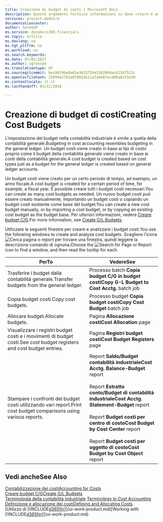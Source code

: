 ```yaml
---
title: Creazione di budget di costi | Microsoft Docs
description: Questo argomento fornisce informazioni su dove creare e analizzare budget costi.
services: project-madeira
documentationcenter: 
author: SorenGP
ms.service: dynamics365-financials
ms.topic: article
ms.devlang: na
ms.tgt_pltfrm: na
ms.workload: na
ms.search.keywords: 
ms.date: 07/01/2017
ms.author: sgroespe
ms.translationtype: HT
ms.sourcegitcommit: bec0619be0a65e3625759e13d2866ac615d7513c
ms.openlocfilehash: 25094427b1e87002de11afad487ecd09a8af2e30
ms.contentlocale: it-it
ms.lasthandoff: 03/22/2018

---
```

# <a name="creating-cost-budgets"></a><span data-ttu-id="85e9f-103">Creazione di budget di costi</span><span class="sxs-lookup"><span data-stu-id="85e9f-103">Creating Cost Budgets</span></span>
<span data-ttu-id="85e9f-104">L'impostazione del budget nella contabilità industriale è simile a quella della contabilità generale.</span><span class="sxs-lookup"><span data-stu-id="85e9f-104">Budgeting in cost accounting resembles budgeting in the general ledger.</span></span> <span data-ttu-id="85e9f-105">Un budget costi viene creato in base ai tipi di costo proprio come il budget della contabilità generale viene creato in base ai conti della contabilità generale.</span><span class="sxs-lookup"><span data-stu-id="85e9f-105">A cost budget is created based on cost types just as a budget for the general ledger is created based on general ledger accounts.</span></span>  

<span data-ttu-id="85e9f-106">Un budget costi viene creato per un certo periodo di tempo, ad esempio, un anno fiscale.</span><span class="sxs-lookup"><span data-stu-id="85e9f-106">A cost budget is created for a certain period of time, for example, a fiscal year.</span></span> <span data-ttu-id="85e9f-107">È possibile creare tutti i budget costi necessari.</span><span class="sxs-lookup"><span data-stu-id="85e9f-107">You can create as many cost budgets as needed.</span></span> <span data-ttu-id="85e9f-108">Un nuovo budget costi può essere creato manualmente, importando un budget costi o copiando un budget costi esistente come base del budget.</span><span class="sxs-lookup"><span data-stu-id="85e9f-108">You can create a new cost budget manually, or by importing a cost budget, or by copying an existing cost budget as the budget base.</span></span> <span data-ttu-id="85e9f-109">Per ulteriori informazioni, vedere [Creare budget C/G](finance-how-create-budgets.md).</span><span class="sxs-lookup"><span data-stu-id="85e9f-109">For more information, see [Create G/L Budgets](finance-how-create-budgets.md).</span></span>

<span data-ttu-id="85e9f-110">Utilizzare le seguenti finestre per creare e analizzare i budget costi.</span><span class="sxs-lookup"><span data-stu-id="85e9f-110">You use the following windows to create and analyze cost budgets.</span></span> <span data-ttu-id="85e9f-111">Scegliere l'icona ![Cerca pagina o report](media/ui-search/search_small.png "icona Cerca pagina o report") per trovare una finestra, quindi leggere la descrizione comando di ognuna.</span><span class="sxs-lookup"><span data-stu-id="85e9f-111">Choose the ![Search for Page or Report](media/ui-search/search_small.png "Search for Page or Report icon") icon to find a window, and then read the tooltip for each.</span></span>

|<span data-ttu-id="85e9f-112">Per</span><span class="sxs-lookup"><span data-stu-id="85e9f-112">To</span></span>|<span data-ttu-id="85e9f-113">Vedere</span><span class="sxs-lookup"><span data-stu-id="85e9f-113">See</span></span>|  
|--------|---------|  
|<span data-ttu-id="85e9f-114">Trasferire i budget dalla contabilità generale.</span><span class="sxs-lookup"><span data-stu-id="85e9f-114">Transfer budgets from the general ledger.</span></span>|<span data-ttu-id="85e9f-115">Processo batch **Copia budget C/G in budget costi**</span><span class="sxs-lookup"><span data-stu-id="85e9f-115">**Copy G-L Budget to Cost Acctg.** batch job</span></span>|  
|<span data-ttu-id="85e9f-116">Copia budget costi.</span><span class="sxs-lookup"><span data-stu-id="85e9f-116">Copy cost budgets.</span></span>|<span data-ttu-id="85e9f-117">Processo budget **Copia budget costi**</span><span class="sxs-lookup"><span data-stu-id="85e9f-117">**Copy Cost Budget** batch job</span></span>|  
|<span data-ttu-id="85e9f-118">Allocare budget.</span><span class="sxs-lookup"><span data-stu-id="85e9f-118">Allocate budgets.</span></span>|<span data-ttu-id="85e9f-119">Pagina **Allocazione costi**</span><span class="sxs-lookup"><span data-stu-id="85e9f-119">**Cost Allocation** page</span></span>|  
|<span data-ttu-id="85e9f-120">Visualizzare i registri budget costi e i movimenti di budget costi.</span><span class="sxs-lookup"><span data-stu-id="85e9f-120">See cost budget registers and cost budget entries.</span></span>|<span data-ttu-id="85e9f-121">Pagina **Registri budget costi**</span><span class="sxs-lookup"><span data-stu-id="85e9f-121">**Cost Budget Registers** page</span></span>|  
|<span data-ttu-id="85e9f-122">Stampare i confronti del budget costi utilizzando vari report.</span><span class="sxs-lookup"><span data-stu-id="85e9f-122">Print cost budget comparisons using various reports.</span></span>|<span data-ttu-id="85e9f-123">Report **Saldo/Budget contabilità industriale**</span><span class="sxs-lookup"><span data-stu-id="85e9f-123">**Cost Acctg. Balance-Budget** report</span></span><br /><br /> <span data-ttu-id="85e9f-124">Report **Estratto conto/Budget di contabilità industriale**</span><span class="sxs-lookup"><span data-stu-id="85e9f-124">**Cost Acctg. Statement-Budget** report</span></span><br /><br /> <span data-ttu-id="85e9f-125">Report **Budget costi per centro di costo**</span><span class="sxs-lookup"><span data-stu-id="85e9f-125">**Cost Budget by Cost Center** report</span></span><br /><br /> <span data-ttu-id="85e9f-126">Report **Budget costi per oggetto di costo**</span><span class="sxs-lookup"><span data-stu-id="85e9f-126">**Cost Budget by Cost Object** report</span></span>|  

## <a name="see-also"></a><span data-ttu-id="85e9f-127">Vedi anche</span><span class="sxs-lookup"><span data-stu-id="85e9f-127">See Also</span></span>  
[<span data-ttu-id="85e9f-128">Contabilizzazione dei costi</span><span class="sxs-lookup"><span data-stu-id="85e9f-128">Accounting for Costs</span></span>](finance-manage-cost-accounting.md)  
[<span data-ttu-id="85e9f-129">Creare budget C/G</span><span class="sxs-lookup"><span data-stu-id="85e9f-129">Create G/L Budgets</span></span>](finance-how-create-budgets.md)  
<span data-ttu-id="85e9f-130">[Terminologia della contabilità industriale](finance-terminology-in-cost-accounting.md) </span><span class="sxs-lookup"><span data-stu-id="85e9f-130">[Terminology in Cost Accounting](finance-terminology-in-cost-accounting.md) </span></span>  
[<span data-ttu-id="85e9f-131">Definizione e allocazione dei costi</span><span class="sxs-lookup"><span data-stu-id="85e9f-131">Defining and Allocating Costs</span></span>](finance-define-and-allocate-costs.md)  
<span data-ttu-id="85e9f-132">[Utilizzo di [!INCLUDE[d365fin](includes/d365fin_md.md)]](ui-work-product.md)</span><span class="sxs-lookup"><span data-stu-id="85e9f-132">[Working with [!INCLUDE[d365fin](includes/d365fin_md.md)]](ui-work-product.md)</span></span>

